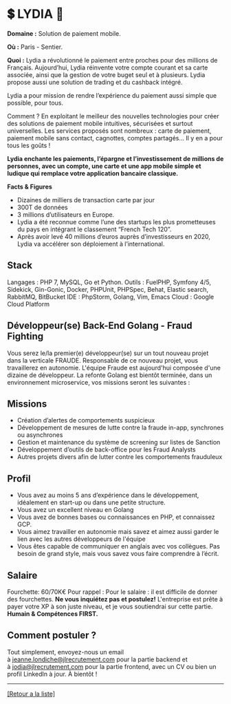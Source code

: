 # 💲 LYDIA 📱

**Domaine :** Solution de paiement mobile.

**Où :** Paris - Sentier.

**Quoi :** Lydia a révolutionné le paiement entre proches pour des millions de Français.
Aujourd’hui, Lydia réinvente votre compte courant et sa carte associée, ainsi que la gestion de votre buget seul et à plusieurs. Lydia propose aussi une solution de trading et du cashback intégré.

Lydia a pour mission de rendre l’expérience du paiement aussi simple que possible, pour tous.

Comment ? En exploitant le meilleur des nouvelles technologies pour créer des solutions de paiement mobile intuitives, sécurisées et surtout universelles. Les services proposés sont nombreux : carte de paiement, paiement mobile sans contact, cagnottes, comptes partagés… Il y en a pour tous les goûts !

**Lydia enchante les paiements, l’épargne et l’investissement de millions de personnes, avec un compte, une carte et une app mobile simple et ludique qui remplace votre application bancaire classique.**

**Facts & Figures**

* Dizaines de milliers de transaction carte par jour
* 300T de données
* 3 millions d’utilisateurs en Europe.
* Lydia a été reconnue comme l’une des startups les plus prometteuses du pays en intégrant le classement “French Tech 120”.
* Après avoir levé 40 millions d’euros auprès d’investisseurs en 2020, Lydia va accélérer son déploiement à l’international.

## Stack

Langages : PHP 7, MySQL, Go et Python.
Outils : FuelPHP, Symfony 4/5, Sidekick, Gin-Gonic, Docker, PHPUnit, PHPSpec, Behat, Elastic search, RabbitMQ, BitBucket
IDE : PhpStorm, Golang, Vim, Emacs
Cloud : Google Cloud Platform

## Développeur(se) Back-End Golang - Fraud Fighting 

Vous serez le/la premier(e) développeur(se) sur un tout nouveau projet dans la verticale FRAUDE. Responsable de ce nouveau projet, vous travaillerez en autonomie. 
L'équipe Fraude est aujourd'hui composée d'une dizaine de développeur. La refonte Golang est bientôt terminée, dans un environnement microservice, vos missions seront les suivantes : 


## Missions 

* Création d’alertes de comportements suspicieux 
* Développement de mesures de lutte contre la fraude in-app, synchrones ou asynchrones
* Gestion et maintenance du système de screening sur listes de Sanction
* Développement d’outils de back-office pour les Fraud Analysts
* Autres projets divers afin de lutter contre les comportements frauduleux

## Profil

* Vous avez au moins 5 ans d’expérience dans le développement, idéalement en start-up ou dans une petite structure.
* Vous avez un excellent niveau en Golang
* Vous avez de bonnes bases ou connaissances en PHP, et connaissez GCP.
* Vous aimez travailler en autonomie mais savez et aimez aussi garder le lien avec les autres développeurs de l'équipe 
* Vous êtes capable de communiquer en anglais avec vos collègues. Pas besoin de grand style, mais vous savez vous faire comprendre à l’écrit.

## Salaire

Fourchette: 60/70K€
Pour rappel : Pour le salaire : il est difficile de donner des fourchettes. **Ne vous inquiétez pas et postulez!** L'entreprise est prête à payer votre XP à son juste niveau, et je vous soutiendrai sur cette partie. **Humain & Compétences FIRST.**

## Comment postuler ?

Tout simplement, envoyez-nous un email à jeanne.londiche@jlrecrutement.com pour la partie backend et à jodia@jlrecrutement.com pour la partie frontend, avec un CV ou bien un profil LinkedIn à jour. À bientôt !

----
<a href="https://github.com/jlondiche/job-board-php/blob/master/README.md">[Retour a la liste]</a>